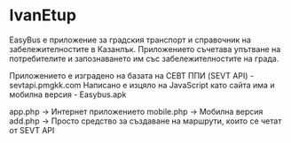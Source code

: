 # IvanEtup


EasyBus е приложение за градския транспорт и справочник на забележителностите в Казанлък. Приложението съчетава упътване на потребителите и запознаването им със забележителностите на града.

Приложението е изградено на базата на СЕВТ ППИ (SEVT API) - sevtapi.pmgkk.com
Написано е изцяло на JavaScript като сайта има и мобилна версия - Easybus.apk

app.php -> Интернет приложението 
mobile.php -> Мобилна версия
add.php -> Просто средство за създаване на маршрути, които се четат от SEVT API
